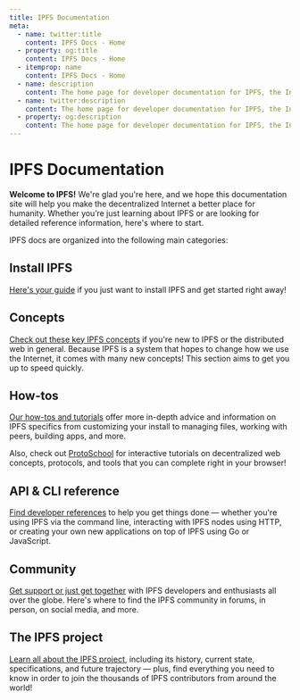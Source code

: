 ```yaml
---
title: IPFS Documentation
meta:
  - name: twitter:title
    content: IPFS Docs - Home
  - property: og:title
    content: IPFS Docs - Home
  - itemprop: name
    content: IPFS Docs - Home
  - name: description
    content: The home page for developer documentation for IPFS, the InterPlanetary File System.
  - name: twitter:description
    content: The home page for developer documentation for IPFS, the InterPlanetary File System.
  - property: og:description
    content: The home page for developer documentation for IPFS, the InterPlanetary File System.
---
```


# IPFS Documentation

**Welcome to IPFS!** We're glad you're here, and we hope this documentation site will help you make the decentralized Internet a better place for humanity. Whether you’re just learning about IPFS or are looking for detailed reference information, here's where to start.

IPFS docs are organized into the following main categories:

## Install IPFS

[Here's your guide](/install/) if you just want to install IPFS and get started right away!

## Concepts

[Check out these key IPFS concepts](/concepts/) if you're new to IPFS or the distributed web in general. Because IPFS is a system that hopes to change how we use the Internet, it comes with many new concepts! This section aims to get you up to speed quickly.

## How-tos

[Our how-tos and tutorials](/how-to/) offer more in-depth advice and information on IPFS specifics from customizing your install to managing files, working with peers, building apps, and more.

Also, check out [ProtoSchool](https://www.proto.school) for interactive tutorials on decentralized web concepts, protocols, and tools that you can complete right in your browser!

## API & CLI reference

[Find developer references](/reference/) to help you get things done — whether you're using IPFS via the command line, interacting with IPFS nodes using HTTP, or creating your own new applications on top of IPFS using Go or JavaScript.

## Community

[Get support or just get together](/community/) with IPFS developers and enthusiasts all over the globe. Here's where to find the IPFS community in forums, in person, on social media, and more.

## The IPFS project

[Learn all about the IPFS project](/project/), including its history, current state, specifications, and future trajectory — plus, find everything you need to know in order to join the thousands of IPFS contributors from around the world!
